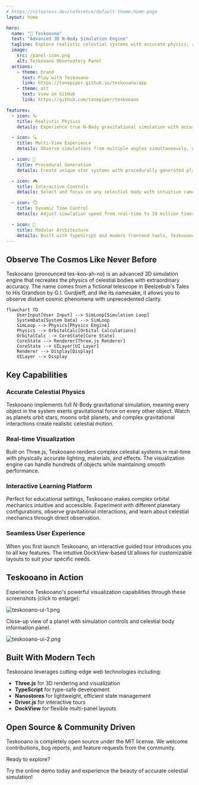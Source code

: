 ```yaml
---
# https://vitepress.dev/reference/default-theme-home-page
layout: home

hero:
  name: "🔭 Teskooano"
  text: "Advanced 3D N-Body Simulation Engine"
  tagline: Explore realistic celestial systems with accurate physics, real-time visualization, and multi-view capabilities
  image:
    src: /panel-icon.png
    alt: Teskooano Observatory Panel
  actions:
    - theme: brand
      text: Play with Teskooano
      link: https://tanepiper.github.io/teskooano/app
    - theme: alt
      text: View on GitHub
      link: https://github.com/tanepiper/teskooano

features:
  - icon: 🪐
    title: Realistic Physics
    details: Experience true N-Body gravitational simulation with accurate orbital mechanics and collision detection based on real-world physics.

  - icon: 🔍
    title: Multi-View Experience
    details: Observe simulations from multiple angles simultaneously, with each view maintaining its own focus and camera controls.

  - icon: 🌌
    title: Procedural Generation
    details: Create unique star systems with procedurally generated planets, moons, and other celestial bodies using custom seeds.

  - icon: 🎮
    title: Interactive Controls
    details: Select and focus on any celestial body with intuitive camera controls, orbit tracking, and detailed information panels.

  - icon: ⏱️
    title: Dynamic Time Control
    details: Adjust simulation speed from real-time to 10 million times faster to observe both immediate interactions and long-term celestial evolution.

  - icon: 🧩
    title: Modular Architecture
    details: Built with TypeScript and modern frontend tools, Teskooano features a component-based design that's easily extendable.
---
```


<div class="vp-doc">

## Observe The Cosmos Like Never Before

Teskooano (pronounced tes-koo-ah-no) is an advanced 3D simulation engine that recreates the physics of celestial bodies with extraordinary accuracy. The name comes from a fictional telescope in Beelzebub's Tales to His Grandson by G.I. Gurdjieff, and like its namesake, it allows you to observe distant cosmic phenomena with unprecedented clarity.

```mermaid
flowchart TD
    UserInput[User Input] --> SimLoop[Simulation Loop]
    SystemData[System Data] --> SimLoop
    SimLoop --> Physics[Physics Engine]
    Physics --> OrbitalCalc[Orbital Calculations]
    OrbitalCalc --> CoreState[Core State]
    CoreState --> Renderer[Three.js Renderer]
    CoreState --> UILayer[UI Layer]
    Renderer --> Display[Display]
    UILayer --> Display
```

## Key Capabilities

### Accurate Celestial Physics

Teskooano implements full N-Body gravitational simulation, meaning every object in the system exerts gravitational force on every other object. Watch as planets orbit stars, moons orbit planets, and complex gravitational interactions create realistic celestial motion.

### Real-time Visualization

Built on Three.js, Teskooano renders complex celestial systems in real-time with physically accurate lighting, materials, and effects. The visualization engine can handle hundreds of objects while maintaining smooth performance.

### Interactive Learning Platform

Perfect for educational settings, Teskooano makes complex orbital mechanics intuitive and accessible. Experiment with different planetary configurations, observe gravitational interactions, and learn about celestial mechanics through direct observation.

### Seamless User Experience

When you first launch Teskooano, an interactive guided tour introduces you to all key features. The intuitive DockView-based UI allows for customizable layouts to suit your specific needs.

## Teskooano in Action

Experience Teskooano's powerful visualization capabilities through these screenshots (click to enlarge):

![teskooano-ui-1.png](/screenshots/teskooano-ui-1.png)

<p>Close-up view of a planet with simulation controls and celestial body information panel.</p>

![teskooano-ui-2.png](/screenshots/teskooano-ui-2.png)

## Built With Modern Tech

Teskooano leverages cutting-edge web technologies including:

- **Three.js** for 3D rendering and visualization
- **TypeScript** for type-safe development
- **Nanostores** for lightweight, efficient state management
- **Driver.js** for interactive tours
- **DockView** for flexible multi-panel layouts

## Open Source & Community Driven

Teskooano is completely open source under the MIT license. We welcome contributions, bug reports, and feature requests from the community.

<div class="custom-container tip">
  <p class="custom-container-title">Ready to explore?</p>
  <p>Try the online demo today and experience the beauty of accurate celestial simulation!</p>
</div>

</div>
